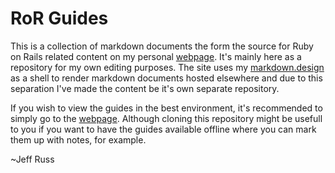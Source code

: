 # RoR Guides

This is a collection of markdown documents the form the source for Ruby on Rails related content on my personal [webpage](http://www.jeffruss.com/). It's mainly here as a repository for my own editing purposes. The site uses my [markdown.design](https://github.com/Jeff-Russ/markdown.design) as a shell to render markdown documents hosted elsewhere and due to this separation I've made the content be it's own separate repository.  

If you wish to view the guides in the best environment, it's recommended to simply go to the [webpage](http://www.jeffruss.com/). Although cloning this repository might be usefull to you if you want to have the guides available offline where you can mark them up with notes, for example. 

~Jeff Russ